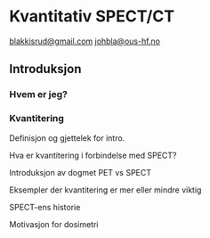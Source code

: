 # Kvantitativ SPECT/CT
blakkisrud@gmail.com
johbla@ous-hf.no

## Introduksjon

### Hvem er jeg?

### Kvantitering

Definisjon og gjettelek for intro.

Hva er kvantitering i forbindelse med SPECT?

Introduksjon av dogmet PET vs SPECT

Eksempler der kvantitering er mer eller mindre viktig

SPECT-ens historie

Motivasjon for dosimetri

<!--stackedit_data:
eyJoaXN0b3J5IjpbLTE0NTM0OTIyODMsLTEwMDg1NDgxMTQsLT
YzOTQwMjI4NCwtMTAwODU0ODExNF19
-->